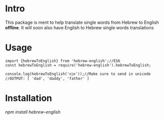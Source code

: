 # Intro

This package is ment to help translate single words from Hebrew to English **offline**.
It will soon also have English to Hebrew single words translations



# Usage


    import {hebrewToEnglish} from 'hebrew-english';//ES6
    const hebrewToEnglish = require('hebrew-english').hebrewToEnglish;
    
    console.log(hebrewToEnglish('אבא'));//Make sure to send in unicode
    //OUTPUT: [ 'dad', 'daddy', 'father' ]

# Installation

<i>npm install hebrew-english</i><br/>